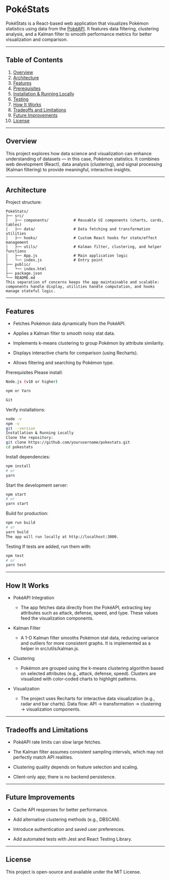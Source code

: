 # PokéStats

PokéStats is a React-based web application that visualizes Pokémon statistics using data from the [PokéAPI](https://pokeapi.co/). It features data filtering, clustering analysis, and a Kalman filter to smooth performance metrics for better visualization and comparison.

---

## Table of Contents

1. [Overview](#overview)
2. [Architecture](#architecture)
3. [Features](#features)
4. [Prerequisites](#prerequisites)
5. [Installation & Running Locally](#installation--running-locally)
6. [Testing](#testing)
7. [How It Works](#how-it-works)
8. [Tradeoffs and Limitations](#tradeoffs-and-limitations)
9. [Future Improvements](#future-improvements)
10. [License](#license)

---

## Overview

This project explores how data science and visualization can enhance understanding of datasets — in this case, Pokémon statistics. It combines web development (React), data analysis (clustering), and signal processing (Kalman filtering) to provide meaningful, interactive insights.

---

## Architecture

Project structure:

```text
PokéStats/
├── src/
│   ├── components/           # Reusable UI components (charts, cards, tables)
│   ├── data/                 # Data fetching and transformation utilities
│   ├── hooks/                # Custom React hooks for state/effect management
│   ├── utils/                # Kalman filter, clustering, and helper functions
│   ├── App.js                # Main application logic
│   └── index.js              # Entry point
├── public/
│   └── index.html
├── package.json
└── README.md
This separation of concerns keeps the app maintainable and scalable: components handle display, utilities handle computation, and hooks manage stateful logic.
```

---

## Features

- Fetches Pokémon data dynamically from the PokéAPI.

- Applies a Kalman filter to smooth noisy stat data.

- Implements k-means clustering to group Pokémon by attribute similarity.

- Displays interactive charts for comparison (using Recharts).

- Allows filtering and searching by Pokémon type.

Prerequisites
Please install:

```bash
Node.js (v18 or higher)

npm or Yarn

Git
```

Verify installations:

```bash
node -v
npm -v
git --version
Installation & Running Locally
Clone the repository:
git clone https://github.com/yourusername/pokestats.git
cd pokestats
```

Install dependencies:

```bash
npm install
# or
yarn
```

Start the development server:

```bash
npm start
# or
yarn start
```

Build for production:

```bash
npm run build
# or
yarn build
The app will run locally at http://localhost:3000.
```

Testing
If tests are added, run them with:

```bash
npm test
# or
yarn test
```

---

## How It Works

- PokéAPI Integration
    - The app fetches data directly from the PokéAPI, extracting key attributes such as attack, defense, speed, and type. These values feed the visualization components.

- Kalman Filter
    - A 1-D Kalman filter smooths Pokémon stat data, reducing variance and outliers for more consistent graphs. It is implemented as a helper in src/utils/kalman.js.

- Clustering
    - Pokémon are grouped using the k-means clustering algorithm based on selected attributes (e.g., attack, defense, speed). Clusters are visualized with color-coded charts to highlight patterns.

- Visualization
    - The project uses Recharts for interactive data visualization (e.g., radar and bar charts). Data flow: API → transformation → clustering → visualization components.

---

## Tradeoffs and Limitations

- PokéAPI rate limits can slow large fetches.

- The Kalman filter assumes consistent sampling intervals, which may not perfectly match API realities.

- Clustering quality depends on feature selection and scaling.

- Client-only app; there is no backend persistence.

---

## Future Improvements
- Cache API responses for better performance.

- Add alternative clustering methods (e.g., DBSCAN).

- Introduce authentication and saved user preferences.

- Add automated tests with Jest and React Testing Library.

---

## License

This project is open-source and available under the MIT License.